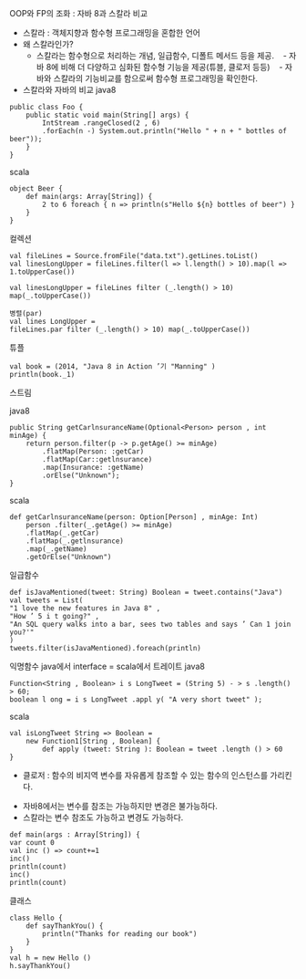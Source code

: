 OOP와 FP의 조화 : 자바 8과 스칼라 비교
- 스칼라 : 객체지향과 함수형 프로그래밍을 혼합한 언어
- 왜 스칼라인가?
    - 스칼라는 함수형으로 처리하는 개념, 일급함수, 디폴트 메서드 등을 제공.
    - 자바 8에 비해 더 다양하고 심화된 함수형 기능을 제공(튜블, 클로저 등등)
    - 자바와 스칼라의 기능비교를 함으로써 함수형 프로그래밍을 확인한다.
- 스칼라와 자바의 비교
java8
```
public class Foo {
    public static void main(String[] args) {
        IntStream .rangeClosed(2 , 6)
        .forEach(n -) System.out.println("Hello " + n + " bottles of beer"));
    }
}
```

scala
```
object Beer {
    def main(args: Array[String]) {
        2 to 6 foreach { n => println(s"Hello ${n} bottles of beer") }
    }
}
```

컬렉션
```
val fileLines = Source.fromFile("data.txt").getLines.toList()
val linesLongUpper = fileLines.filter(l => l.length() > 10).map(l => 1.toUpperCase())
```
```
val linesLongUpper = fileLines filter (_.length() > 10) map(_.toUpperCase())

병렬(par)
val lines LongUpper =
fileLines.par filter (_.length() > 10) map(_.toUpperCase())
```

튜플
```
val book = (2014, "Java 8 in Action ’기 "Manning" )
println(book._1)
```

스트림

java8
```
public String getCarlnsuranceName(Optional<Person> person , int minAge) {
    return person.filter(p -> p.getAge() >= minAge)
        .flatMap(Person: :getCar)
        .flatMap(Car::getlnsurance)
        .map(Insurance: :getName)
        .orElse("Unknown");
}
```

scala
```
def getCarlnsuranceName(person: Option[Person] , minAge: Int)
    person .filter(_.getAge() >= minAge)
    .flatMap(_.getCar)
    .flatMap(_.getlnsurance)
    .map(_.getName)
    .getOrElse("Unknown")
```

일급함수
```
def isJavaMentioned(tweet: String) Boolean = tweet.contains("Java")
val tweets = List(
"1 love the new features in Java 8" ,
"How ’ 5 i t going?" ,
"An SQL query walks into a bar, sees two tables and says ’ Can 1 join you?'"
)
tweets.filter(isJavaMentioned).foreach(println)
```

익명함수
java에서 interface = scala에서 트레이트
java8
```
Function<String , Boolean> i s LongTweet = (String 5) - > s .length() > 60;
boolean l ong = i s LongTweet .appl y( "A very short tweet" );
```
scala
```
val isLongTweet String => Boolean =
    new Function1[String , Boolean] {
        def apply (tweet: String ): Boolean = tweet .length () > 60
}
```

* 클로저 : 함수의 비지역 변수를 자유롭게 참조할 수 있는 함수의 인스턴스를 가리킨다.
- 자바8에서는 변수를 참조는 가능하지만 변경은 불가능하다.
- 스칼라는 변수 참조도 가능하고 변경도 가능하다.
```
def main(args : Array[String]) {
var count 0
val inc () => count+=1
inc()
println(count)
inc()
println(count)
```

클래스
```
class Hello {
    def sayThankYou() {
        println("Thanks for reading our book")
    }
}
val h = new Hello ()
h.sayThankYou()
```

